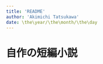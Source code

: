 ```yaml
---
title: 'README'
author: 'Akimichi Tatsukawa'
date: \the\year/\the\month/\the\day
---
```


# 自作の短編小説





